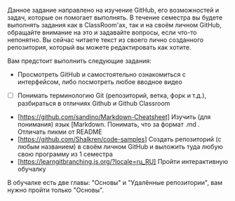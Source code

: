 Данное задание направлено на изучение GitHub, его возможностей и задач, которые он помогает выполнять.
В течение семестра вы будете выполнять задания как в ClassRoom'ах, так и на своём личном GitHub, обращайте внимание на это и задавайте вопросы, если что-то непонятно.
Вы сейчас читаете текст из своего лично созданного репозитория, который вы можете редактировать как хотите.


Вам предстоит выполнить следующие задания:
-  Просмотреть GitHub и самостоятельно ознакомиться с интерфейсом, либо посмотреть любое вводное видео
-  [ ] Понимать терминологию Git (репозиторий, ветка, форк и т.д.), разбираться в отличиях Github и Github Classroom
-  [https://github.com/sandino/Markdown-Cheatsheet] Изучить (для понимания) язык [Markdown. Понимать, что за формат .md . Отличать пикми от README
-  [https://github.com/Shalkren/code-samples] Создать репозиторий (с любым названием) в своём личном GitHub и выложить туда любую свою программу из 1 семестра
-  [https://learngitbranching.js.org/?locale=ru_RU] Пройти интерактивную обучалку

В обучалке есть две главы: "Основы" и "Удалённые репозитории", вам нужно пройти только "Основы".

